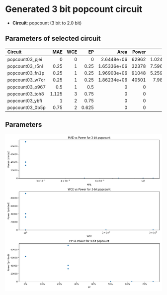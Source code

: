 
# Generated 3 bit popcount circuit
- __Circuit__: popcount (3 bit to 2.0 bit)

## Parameters of selected circuit
| Circuit         |   MAE |   WCE |    EP |        Area |   Power |       Delay | Download                                                               |
|:----------------|------:|------:|------:|------------:|--------:|------------:|:-----------------------------------------------------------------------|
| popcount03_pjei | 0     |     0 | 0     | 2.6448e+06  |   62962 | 1.02456e+07 | [v](popcount03_pjei.v) [c](popcount03_pjei.c) [py](popcount03_pjei.py) |
| popcount03_r5nl | 0.25  |     1 | 0.25  | 1.65336e+06 |   32378 | 7.59639e+06 | [v](popcount03_r5nl.v) [c](popcount03_r5nl.c) [py](popcount03_r5nl.py) |
| popcount03_fn1p | 0.25  |     1 | 0.25  | 1.96903e+06 |   91048 | 5.25941e+06 | [v](popcount03_fn1p.v) [c](popcount03_fn1p.c) [py](popcount03_fn1p.py) |
| popcount03_w7cr | 0.25  |     1 | 0.25  | 1.86234e+06 |   40501 | 7.9802e+06  | [v](popcount03_w7cr.v) [c](popcount03_w7cr.c) [py](popcount03_w7cr.py) |
| popcount03_o967 | 0.5   |     1 | 0.5   | 0           |       0 | 0           | [v](popcount03_o967.v) [c](popcount03_o967.c) [py](popcount03_o967.py) |
| popcount03_toh8 | 1.125 |     3 | 0.75  | 0           |       0 | 0           | [v](popcount03_toh8.v) [c](popcount03_toh8.c) [py](popcount03_toh8.py) |
| popcount03_ybfi | 1     |     2 | 0.75  | 0           |       0 | 0           | [v](popcount03_ybfi.v) [c](popcount03_ybfi.c) [py](popcount03_ybfi.py) |
| popcount03_0b5p | 0.75  |     2 | 0.625 | 0           |       0 | 0           | [v](popcount03_0b5p.v) [c](popcount03_0b5p.c) [py](popcount03_0b5p.py) |

## Parameters 
![Parameters figure](fig.png)